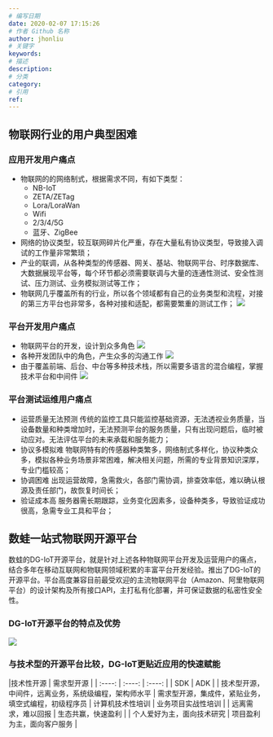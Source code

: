 ```yaml
---
# 编写日期
date: 2020-02-07 17:15:26
# 作者 Github 名称
author: jhonliu
# 关键字
keywords:
# 描述
description:
# 分类
category: 
# 引用
ref:
---
```


## 物联网行业的用户典型困难
### 应用开发用户痛点
 - 物联网的的网络制式，根据需求不同，有如下类型：
	- NB-IoT
	- ZETA/ZETag
	- Lora/LoraWan
	- Wifi
	- 2/3/4/5G 
	- 蓝牙、ZigBee
 - 网络的协议类型，较互联网碎片化严重，存在大量私有协议类型，导致接入调试的工作量非常繁琐；
 - 产业的联调，从各种类型的传感器、网关、基站、物联网平台、时序数据库、大数据展现平台等，每个环节都必须需要联调与大量的连通性测试、安全性测试、压力测试、业务模拟测试等工作；
 - 物联网几乎覆盖所有的行业，所以各个领域都有自己的业务类型和流程，对接的第三方平台也非常多，各种对接和适配，都需要繁重的测试工作；
![](http://dgiot-1253666439.cos.ap-shanghai-fsi.myqcloud.com/shuwa_tech/zh/backend/dgiot/tech_1.png)
### 平台开发用户痛点
- 物联网平台的开发，设计到众多角色
![](http://dgiot-1253666439.cos.ap-shanghai-fsi.myqcloud.com/shuwa_tech/zh/backend/dgiot/tech_2.png)
- 各种开发团队中的角色，产生众多的沟通工作
![](http://dgiot-1253666439.cos.ap-shanghai-fsi.myqcloud.com/shuwa_tech/zh/backend/dgiot/tech_3.png)
- 由于覆盖前端、后台、中台等多种技术栈，所以需要多语言的混合编程，掌握技术平台和中间件
![](http://dgiot-1253666439.cos.ap-shanghai-fsi.myqcloud.com/shuwa_tech/zh/backend/dgiot/tech_4.png)
### 平台测试运维用户痛点
- 运营质量无法预测
  传统的监控工具只能监控基础资源，无法透视业务质量，当设备数量和种类增加时，无法预测平台的服务质量，只有出现问题后，临时被动应对。无法评估平台的未来承载和服务能力；
- 协议多模拟难
  物联网特有的传感器种类繁多，网络制式多样化，协议种类众多，模拟各种业务场景非常困难，解决相关问题，所需的专业背景知识深厚，专业门槛较高；
- 协调困难
出现运营故障，急需救火，各部门需协调，排查效率低，难以确认根源及责任部门，故恢复时间长；
- 验证成本高
服务器需长期跟踪，业务变化因素多，设备种类多，导致验证成功很高，急需专业工具和平台；
## 数蛙一站式物联网开源平台
数蛙的DG-IoT开源平台，就是针对上述各种物联网平台开发及运营用户的痛点，结合多年在移动互联网和物联网领域积累的丰富平台开发经验。推出了DG-IoT的开源平台。平台高度兼容目前最受欢迎的主流物联网平台（Amazon、阿里物联网平台）的设计架构及所有接口API，主打私有化部署，并可保证数据的私密性安全性。
### DG-IoT开源平台的特点及优势
![](http://dgiot-1253666439.cos.ap-shanghai-fsi.myqcloud.com/shuwa_tech/zh/backend/dgiot/tech_5.png)
### 与技术型的开源平台比较，DG-IoT更贴近应用的快速赋能

|技术性开源 | 需求型开源 |
| :----: | :----: | :----: |
| SDK | ADK |
| 技术型开源，中间件，远离业务，系统级编程，架构师水平 | 需求型开源，集成件，紧贴业务，填空式编程，初级程序员
| 计算机技术性培训 | 业务项目实战性培训 |
| 远离需求，难以回报 | 生态共赢，快速盈利 |
| 个人爱好为主，面向技术研究 | 项目盈利为主，面向客户服务 |
